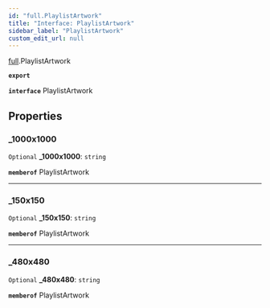 ```yaml
---
id: "full.PlaylistArtwork"
title: "Interface: PlaylistArtwork"
sidebar_label: "PlaylistArtwork"
custom_edit_url: null
---
```


[full](../namespaces/full.md).PlaylistArtwork

**`export`**

**`interface`** PlaylistArtwork

## Properties

### \_1000x1000

 `Optional` **\_1000x1000**: `string`

**`memberof`** PlaylistArtwork

___

### \_150x150

 `Optional` **\_150x150**: `string`

**`memberof`** PlaylistArtwork

___

### \_480x480

 `Optional` **\_480x480**: `string`

**`memberof`** PlaylistArtwork
